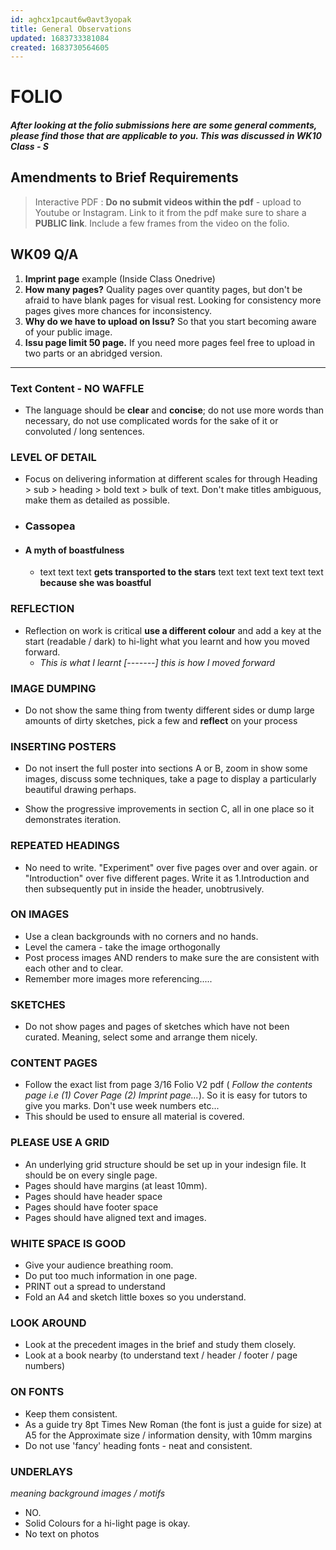 ```yaml
---
id: aghcx1pcaut6w0avt3yopak
title: General Observations 
updated: 1683733381084
created: 1683730564605
---
```

# FOLIO

#### _After looking at the folio submissions here are some general comments, please find those that are applicable to you. This was discussed in WK10 Class - S_


## Amendments to Brief Requirements 
> Interactive PDF : **Do no submit videos within the pdf** - upload to Youtube or Instagram. Link to it from the pdf make sure to share a **PUBLIC link**. Include a few frames from the video on the folio. 
>

## WK09 Q/A 

1. **Imprint page** example (Inside Class Onedrive) 
2. **How many pages?**  Quality pages over quantity pages, but don't be afraid to have blank pages for visual rest. Looking for consistency more pages gives more chances for inconsistency.
3. **Why do we have to upload on Issu?** So that you start becoming aware of your public image.
4. **Issu page limit 50 page.** If you need more pages feel free to upload in two parts or an abridged version. 

-------
### Text Content - NO WAFFLE 

* The language should be **clear** and **concise**; do not use more words than necessary, do not use complicated words for the sake of it or convoluted / long sentences. 

### LEVEL OF DETAIL

* Focus on delivering information at different scales for through Heading > sub > heading > bold text > bulk of text. Don't make titles ambiguous, make them as detailed as possible.  

* ### Cassopea

* #### A myth of boastfulness

   * text text text **gets transported to the stars** text text text text text text **because she was boastful**

### REFLECTION

* Reflection on work is critical **use a different colour** and add a key at the start (readable / dark) to hi-light what you learnt and how you moved forward.
  * _This is what I learnt [-------] this is how I moved forward_

### IMAGE DUMPING

* Do not show the same thing from twenty different sides or dump large amounts of dirty sketches, pick a few and **reflect** on your process

### INSERTING POSTERS

* Do not insert the full poster into sections A or B, zoom in show some images, discuss some techniques, take a page to display a particularly beautiful drawing perhaps.

* Show the progressive improvements in section C, all in one place so it demonstrates iteration.

### REPEATED HEADINGS

* No need to write. "Experiment" over five pages over and over again. or "Introduction" over five  different pages. Write it as 1.Introduction and then subsequently put in inside the header, unobtrusively.

### ON IMAGES

* Use a clean backgrounds with no corners and no hands. 
* Level the camera - take the image orthogonally
* Post process images AND renders to make sure the are consistent with each other and to clear.
* Remember more images more referencing.....  

### SKETCHES

* Do not show pages and pages of sketches which have not been curated. Meaning, select some and arrange them nicely.

### CONTENT PAGES

* Follow the exact list from page 3/16 Folio V2 pdf (
 _Follow the contents page i.e (1) Cover Page (2) Imprint page..._). So it is easy for tutors to give you marks. Don't use week numbers etc... 
* This should be used to ensure all material is covered.

### PLEASE USE A GRID

* An underlying grid structure should be set up in your indesign file. It should be on every single page.
* Pages should have margins (at least 10mm).
* Pages should have header space
* Pages should have footer space
* Pages should have aligned text and images.

### WHITE SPACE IS GOOD

* Give your audience breathing room.
* Do put too much information in one page.
* PRINT out a spread to understand
* Fold an A4 and sketch little boxes so you understand.

### LOOK AROUND

* Look at the precedent images in the brief and study them closely.
* Look at a book nearby (to understand text / header / footer / page numbers)

### ON FONTS

* Keep them consistent.
* As a guide try 8pt Times New Roman (the font is just a guide for size) at A5 for the Approximate size / information density, with 10mm margins
* Do not use 'fancy' heading fonts - neat and consistent.

### UNDERLAYS

_meaning background images / motifs_

* NO.
* Solid Colours for a hi-light page is okay.
* No text on photos
